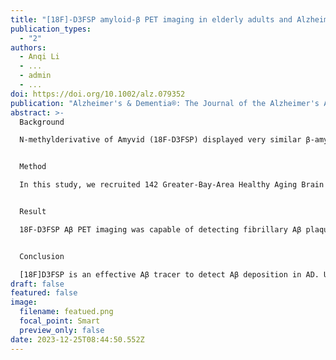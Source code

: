 ```yaml
---
title: "[18F]-D3FSP amyloid-β PET imaging in elderly adults and Alzheimer’s disease"
publication_types:
  - "2"
authors:
  - Anqi Li
  - ...
  - admin
  - ...
doi: https://doi.org/10.1002/alz.079352
publication: "Alzheimer's & Dementia®: The Journal of the Alzheimer's Association"
abstract: >-
  Background

  N-methylderivative of Amyvid (18F-D3FSP) displayed very similar β-amyloid (Aβ) targeting properties to the 18F-florbetapir tracer, but it is not well established about the performance of 18F-D3FSP Aβ positron emission tomography (PET) imaging in Alzheimer’s disease (AD).


  Method

  In this study, we recruited 142 Greater-Bay-Area Healthy Aging Brain Study (GHABS) participants from the community and completed Simoa plasma biomarkers, MRI imaging, 18F-D3FSP Aβ PET imaging, and cognitive assessments. MRI images were segmented using FreeSurfer (v7.2.0) according to the Desikan–Killiany atlas. 18F-D3FSP Aβ PET images were coregistered with their corresponding MRI scans, and intensity-normalized to the mean uptakes in the whole cerebellum, cerebellar gray matter (cerebellar GM), brain stem (PONs), white matter, and big reference separately (Figure 1A). A cortical summary COMPOSITE 18F-D3FSP standardized uptake value ratio (SUVR) in AD typical cortical regions was calculated. We used Gaussian Mixture Model to estimate 2 gaussian distributions of low and high Aβ for COMPOSITE SUVRs, and the threshold was defined as an SUVR corresponding to a 90% probability of belonging to the low-Aβ distribution. COMPOSITE SUVRs were compared between Aβ- and Aβ+ groups. Finally, we investigated the association of COMPOSITE SUVR with plasma biomarkers, including age and sex as covariates.


  Result

  18F-D3FSP Aβ PET imaging was capable of detecting fibrillary Aβ plaques in AD, and the Aβ+ group showed substantial Aβ deposition compared to the Aβ- group (Fig.1B). The dementia patients had more Aβ burden than the CU, SCD, and MCI individuals (Fig.1C), and the preclinical AD individuals (Aβ+/CU) showed significantly higher Aβ SUVRs than the Aβ-/CI and Aβ-/CU groups (Fig.1D). The comparisons of COMPOSITE SUVR between Aβ- and Aβ+ had a very high effect size, particularly in the brain stem reference region (Fig.2). Higher COMPOSITE SUVRs were related to lower plasma Aβ42/40 and higher plasma p-Tau, GFAP, NfL concentrations, especially based on the composite big reference region (Fig.3).


  Conclusion

  [18F]D3FSP is an effective Aβ tracer to detect Aβ deposition in AD. Using the big reference may be optimal for calculating SUVR by considering the Aβ positive effect size and its correlation with Aβ, tau, neurodegeneration, and neuroinflammation measured in plasma.
draft: false
featured: false
image:
  filename: featued.png
  focal_point: Smart
  preview_only: false
date: 2023-12-25T08:44:50.552Z
---
```

